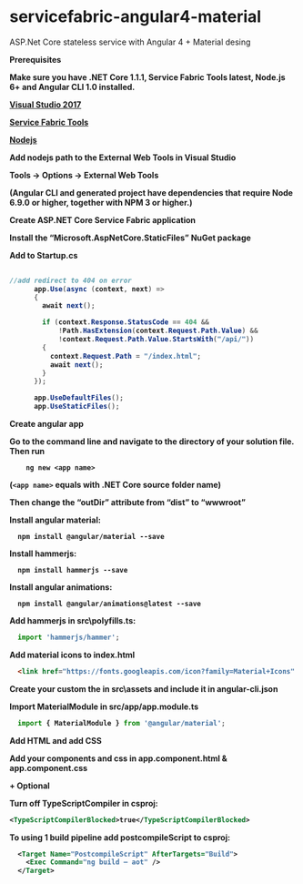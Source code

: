 # servicefabric-angular4-material
ASP.Net Core stateless service with Angular 4 + Material desing

<b>Prerequisites

Make sure you have .NET Core 1.1.1, Service Fabric Tools latest, Node.js 6+ and Angular CLI 1.0 installed.

<a href="https://www.microsoft.com/net/core#windowsvs2017">Visual Studio 2017</a>

<a href="https://docs.microsoft.com/en-us/azure/service-fabric/service-fabric-get-started">Service Fabric Tools</a>

<a href="https://nodejs.org/en">Nodejs</a>

Add nodejs path to the  <b>External Web Tools</b> in Visual Studio

Tools -> Options -> External Web Tools

(Angular CLI and generated project have dependencies that require Node 6.9.0 or higher, together with NPM 3 or higher.)


<b> Create ASP.NET Core Service Fabric application</b>

Install the “Microsoft.AspNetCore.StaticFiles” NuGet package

Add to Startup.cs


```csharp
 
//add redirect to 404 on error
      app.Use(async (context, next) =>
      {
        await next();

        if (context.Response.StatusCode == 404 &&
            !Path.HasExtension(context.Request.Path.Value) &&
            !context.Request.Path.Value.StartsWith("/api/"))
        {
          context.Request.Path = "/index.html";
          await next();
        }
      });

      app.UseDefaultFiles();
      app.UseStaticFiles();
```
<b>Create angular app</b>

Go to the command line and navigate to the directory of your solution file. Then run
```npm
    ng new <app name>
```
(```<app name>``` equals with .NET Core source folder name)

Then change the “outDir” attribute from “dist” to “wwwroot”

Install angular material:
```npm
  npm install @angular/material --save
```
Install hammerjs:
```npm
  npm install hammerjs --save
```
Install angular animations:
```npm
  npm install @angular/animations@latest --save
```


Add hammerjs in src\polyfills.ts:
```ts
  import 'hammerjs/hammer';
```

Add material icons to index.html
```html
  <link href="https://fonts.googleapis.com/icon?family=Material+Icons" rel="stylesheet">  
```
Create your custom the in src\assets and include it in angular-cli.json

Import MaterialModule in src/app/app.module.ts
```ts
  import { MaterialModule } from '@angular/material';
```

<b> Add HTML and add CSS</b>

Add your components and css  in app.component.html & app.component.css

 
 <b>+ Optional</b>

Turn off TypeScriptCompiler in csproj:
```xml
<TypeScriptCompilerBlocked>true</TypeScriptCompilerBlocked>
```

To using 1 build pipeline add postcompileScript to csproj:
```xml
  <Target Name="PostcompileScript" AfterTargets="Build">
    <Exec Command="ng build — aot" />
  </Target>
``` 
  
